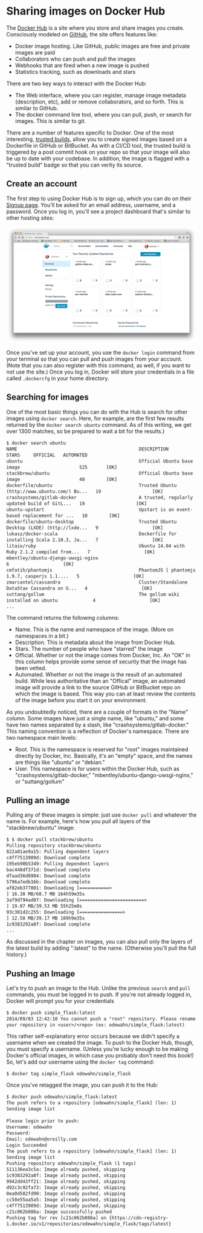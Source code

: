 # Sharing images on Docker Hub

The [Docker Hub](https://hub.docker.com) is a site where you store and share images you create.  Consciously modeled on [GitHub](https://github.com/), the site offers features like:

* Docker image hosting.  Like GitHub, public images are free and private images are paid
* Collaborators who can push and pull the images
* Webhooks that are fired when a new image is pushed
* Statistics tracking, such as downloads and stars

There are two key ways to interact with the Docker Hub:

* The Web interface, where you can register, manage image metadata (description, etc), add or remove collaborators, and so forth.  This is similar to GitHub.
* The docker command line tool, where you can pull, push, or search for images.  This is similar to git.

There are a number of features specific to Docker.  One of the most interesting, [trusted builds](http://blog.docker.com/2013/11/introducing-trusted-builds/), allow you to create signed images based on a Dockerfile in GitHub or BitBucket.  As with a CI/CD tool, the trusted build is triggered by a post commit hook on your repo so that your image will also be up to date with your codebase. In addition, the image is flagged with a "trusted build" badge so that you can verity its source.

## Create an account

The first step to using Docker Hub is to sign up, which you can do on their [Signup page](https://hub.docker.com/account/signup/).  You'll be asked for an email address, username, and a password.  Once you log in, you'll see a project dashboard that's similar to other hosting sites:

<img src="images/docker-hub.png"/>

Once you've set up your account, you use the `docker login` command from your terminal so that you can pull and push images from your account.  (Note that you can also register with this command, as well, if you want to not use the site.)  Once you log in, Docker will store your credentials in a file called `.dockercfg` in your home directory.

## Searching for images

One of the most basic things you can do with the Hub is search for other images using `docker search`.  Here, for example, are the first few results returned by the `docker search ubuntu` command.  As of this writing, we get over 1300 matches, so be prepared to wait a bit for the results.)

```console
$ docker search ubuntu
NAME                                             DESCRIPTION                                     STARS     OFFICIAL   AUTOMATED
ubuntu                                           Official Ubuntu base image                      525       [OK]       
stackbrew/ubuntu                                 Official Ubuntu base image                      40        [OK]       
dockerfile/ubuntu                                Trusted Ubuntu (http://www.ubuntu.com/) Bu...   19                   [OK]
crashsystems/gitlab-docker                       A trusted, regularly updated build of GitL...   19                   [OK]
ubuntu-upstart                                   Upstart is an event-based replacement for ...   10        [OK]       
dockerfile/ubuntu-desktop                        Trusted Ubuntu Desktop (LXDE) (http://lxde...   9                    [OK]
lukasz/docker-scala                              Dockerfile for installing Scala 2.10.3, Ja...   7                    [OK]
litaio/ruby                                      Ubuntu 14.04 with Ruby 2.1.2 compiled from...   7                    [OK]
mbentley/ubuntu-django-uwsgi-nginx                                                               6                    [OK]
cmfatih/phantomjs                                PhantomJS [ phantomjs 1.9.7, casperjs 1.1....   5                    [OK]
zmarcantel/cassandra                             Cluster/Standalone DataStax Cassandra on U...   4                    [OK]
suttang/gollum                                   The gollum wiki installed on ubuntu             4                    [OK]
...
```

The command returns the following columns:

* Name.  This is the name and namespace of the image.  (More on namespaces in a bit.)
* Description.  This is metadata about the image from Docker Hub.
* Stars.  The number of people who have "starred" the image
* Official.  Whether or not the image comes from Docker, Inc.  An "OK" in this column helps provide some sense of security that the image has been vetted.
* Automated.  Whether or not the image is the result of an automated build.  While less authoritative than an "Offical" image, an automated image will provide a link to the source GitHub or BitBucket repo on which the image is based.  This way you can at least review the contents of the image before you start it on your environment.

As you undoubtedly noticed, there are a couple of formats in the "Name" column.  Some images have just a single name, like "ubuntu," and some have two names separated by a slash, like "crashsystems/gitlab-docker."  This naming convention is a reflection of Docker's namespace.  There are two namespace main levels: 

* Root.  This is the namespace is reserved for "root" images maintained directly by Docker, Inc.  Basically, it's an "empty" space, and the names are things like "ubuntu" or "debian."
* User.  This namespace is for users within the Docker Hub, such as "crashsystems/gitlab-docker," "mbentley/ubuntu-django-uwsgi-nginx," or "suttang/gollum"


## Pulling an image

Pulling any of these images is simple: just use `docker pull` and whatever the name is.  For example, here's how you pull all layers of the "stackbrew/ubuntu" image:

```
$ $ docker pull stackbrew/ubuntu
Pulling repository stackbrew/ubuntu
822a01ae9a15: Pulling dependent layers 
c4ff7513909d: Download complete 
195eb90b5349: Pulling dependent layers 
bac448df371d: Download complete 
dfaad36d8984: Download complete 
5796a7edb16b: Download complete 
af82eb377801: Downloading [===========>                                       ] 16.38 MB/68.7 MB 164h59m35s
3af9d794ad07: Downloading [========================>                          ] 19.07 MB/39.53 MB 55h25m0s
93c381d2c255: Downloading [================>                                  ] 12.58 MB/39.17 MB 109h9m35s
1c9383292a8f: Download complete 
...
```

As discussed in the chapter on images, you can also pull only the layers of the latest build by adding ":latest" to the name.  (Otherwise you'll pull the full history.)

## Pushing an Image

Let's try to push an image to the Hub.  Unlike the previous `search` and `pull` commands, you must be logged in to push.  If you're not already logged in, Docker will prompt you for your credentials

```
$ docker push simple_flask:latest
2014/09/03 12:42:10 You cannot push a "root" repository. Please rename your repository in <user>/<repo> (ex: odewahn/simple_flask:latest)
```

This rather self-explanatory error occurs because we didn't specify a username when we created the image.  To push to the Docker Hub, though, you must specify a username.  (Unless you're lucky enough to be making Docker's official images, in which case you probably don't need this book!)  So, let's add our username using the `docker tag` command:

```
$ docker tag simple_flask odewahn/simple_flask
```

Once you've retagged the image, you can push it to the Hub:

```console
$ docker push odewahn/simple_flask:latest
The push refers to a repository [odewahn/simple_flask] (len: 1)
Sending image list

Please login prior to push:
Username: odewahn
Password: 
Email: odewahn@oreilly.com
Login Succeeded
The push refers to a repository [odewahn/simple_flask] (len: 1)
Sending image list
Pushing repository odewahn/simple_flask (1 tags)
511136ea3c5a: Image already pushed, skipping 
1c9383292a8f: Image already pushed, skipping 
9942dd43ff21: Image already pushed, skipping 
d92c3c92fa73: Image already pushed, skipping 
0ea0d582fd90: Image already pushed, skipping 
cc58e55aa5a5: Image already pushed, skipping 
c4ff7513909d: Image already pushed, skipping 
c21c062b086a: Image successfully pushed 
Pushing tag for rev [c21c062b086a] on {https://cdn-registry-1.docker.io/v1/repositories/odewahn/simple_flask/tags/latest}
```